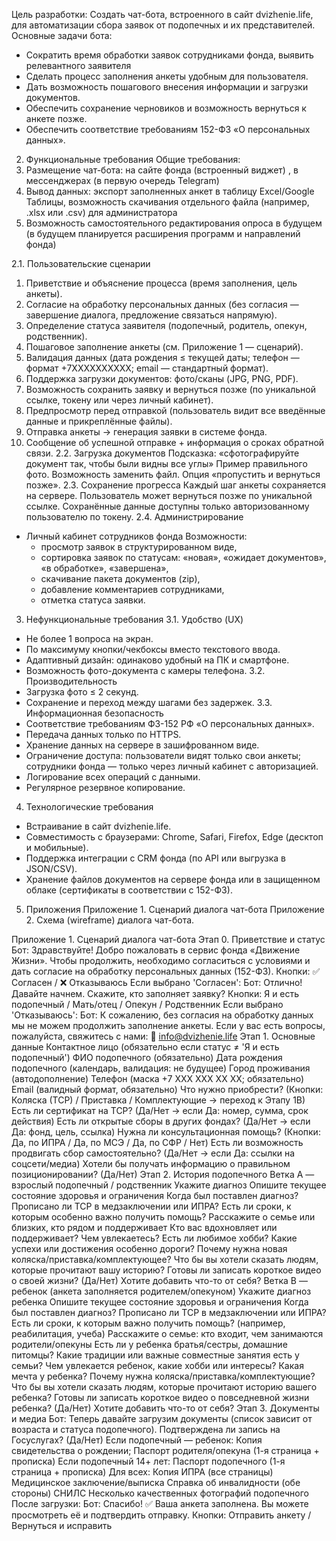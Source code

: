 Цель разработки:  Создать чат-бота, встроенного в сайт dvizhenie.life, для автоматизации сбора заявок от подопечных и их представителей.
Основные задачи бота:
- Сократить время обработки заявок сотрудниками фонда, выявить релевантного заявителя
- Сделать процесс заполнения анкеты удобным для пользователя.
- Дать возможность пошагового внесения информации и загрузки документов.
- Обеспечить сохранение черновиков и возможность вернуться к анкете позже.
- Обеспечить соответствие требованиям 152-ФЗ «О персональных данных».
2. Функциональные требования
Общие требования: 
1. Размещение чат-бота:  на сайте фонда (встроенный виджет) ,  в мессенджерах (в первую очередь Telegram) 
2. Вывод данных:  экспорт заполненных анкет в таблицу Excel/Google Таблицы, возможность скачивания отдельного файла (например, .xlsx или .csv) для администратора 
3. Возможность самостоятельного редактирования опроса в будущем (в будущем планируется расширения программ и направлений фонда)

2.1. Пользовательские сценарии
1. Приветствие и объяснение процесса (время заполнения, цель анкеты).
2. Согласие на обработку персональных данных (без согласия — завершение диалога, предложение связаться напрямую).
3. Определение статуса заявителя (подопечный, родитель, опекун, родственник).
4. Пошаговое заполнение анкеты (см. Приложение 1 — сценарий).
5. Валидация данных (дата рождения ≤ текущей даты; телефон — формат +7XXXXXXXXXX; email — стандартный формат).
6. Поддержка загрузки документов: фото/сканы (JPG, PNG, PDF).
7. Возможность сохранить заявку и вернуться позже (по уникальной ссылке, токену или через личный кабинет).
8. Предпросмотр перед отправкой (пользователь видит все введённые данные и прикреплённые файлы).
9. Отправка анкеты → генерация заявки в системе фонда.
10. Сообщение об успешной отправке + информация о сроках обратной связи.
2.2. Загрузка документов
Подсказка: «сфотографируйте документ так, чтобы были видны все углы»
Пример правильного фото.
Возможность заменить файл.
Опция «пропустить и вернуться позже».
2.3. Сохранение прогресса
Каждый шаг анкеты сохраняется на сервере.
Пользователь может вернуться позже по уникальной ссылке.
Сохранённые данные доступны только авторизованному пользователю по токену.
2.4. Администрирование
- Личный кабинет сотрудников фонда
Возможности:
  - просмотр заявок в структурированном виде,
  - сортировка заявок по статусам: «новая», «ожидает документов», «в обработке», «завершена»,
  - скачивание пакета документов (zip),
  - добавление комментариев сотрудниками,
  - отметка статуса заявки.
3. Нефункциональные требования
3.1. Удобство (UX)
- Не более 1 вопроса на экран.
- По максимуму кнопки/чекбоксы вместо текстового ввода.
- Адаптивный дизайн: одинаково удобный на ПК и смартфоне.
- Возможность фото-документа с камеры телефона.
3.2. Производительность
- Загрузка фото ≤ 2 секунд.
- Сохранение и переход между шагами без задержек.
3.3. Информационная безопасность
- Соответствие требованиям ФЗ-152 РФ «О персональных данных».
- Передача данных только по HTTPS.
- Хранение данных на сервере в зашифрованном виде.
- Ограничение доступа: пользователи видят только свои анкеты; сотрудники фонда — только через личный кабинет с авторизацией.
- Логирование всех операций с данными.
- Регулярное резервное копирование.
4. Технологические требования
- Встраивание в сайт dvizhenie.life.
- Совместимость с браузерами: Chrome, Safari, Firefox, Edge (десктоп и мобильные).
- Поддержка интеграции с CRM фонда (по API или выгрузка в JSON/CSV).
- Хранение файлов документов на сервере фонда или в защищенном облаке (сертификаты в соответствии с 152-ФЗ).
5. Приложения
Приложение 1. Сценарий диалога чат-бота 
Приложение 2. Схема (wireframe) диалога чат-бота.





Приложение 1. Сценарий диалога чат-бота
Этап 0. Приветствие и статус
Бот: Здравствуйте! Добро пожаловать в сервис фонда «Движение Жизни». Чтобы продолжить, необходимо согласиться с условиями и дать согласие на обработку персональных данных (152-ФЗ).
Кнопки: ✅ Согласен / ❌ Отказываюсь
Если выбрано 'Согласен':
Бот: Отлично! Давайте начнем. Скажите, кто заполняет заявку?
Кнопки: Я и есть подопечный / Мать/отец / Опекун / Родственник
Если выбрано 'Отказываюсь':
Бот: К сожалению, без согласия на обработку данных мы не можем продолжить заполнение анкеты. Если у вас есть вопросы, пожалуйста, свяжитесь с нами: 📧 info@dvizhenie.life
Этап 1. Основные данные
Контактное лицо (обязательно если статус ≠ 'Я и есть подопечный')
ФИО подопечного (обязательно)
Дата рождения подопечного (календарь, валидация: не будущее)
Город проживания (автодополнение)
Телефон (маска +7 ХХХ ХХХ ХХ ХХ; обязательно)
Email (валидный формат, обязательно)
Что нужно приобрести? (Кнопки: Коляска (ТСР) / Приставка / Комплектующие → переход к Этапу 1В)
Есть ли сертификат на ТСР? (Да/Нет → если Да: номер, сумма, срок действия)
Есть ли открытые сборы в других фондах? (Да/Нет → если Да: фонд, цель, ссылка)
Нужна ли консультационная помощь? (Кнопки: Да, по ИПРА / Да, по МСЭ / Да, по СФР / Нет)
Есть ли возможность продвигать сбор самостоятельно? (Да/Нет → если Да: ссылки на соцсети/медиа)
Хотели бы получать информацию о правильном позиционировании? (Да/Нет)
Этап 2. История подопечного
Ветка А — взрослый подопечный / родственник
Укажите диагноз
Опишите текущее состояние здоровья и ограничения
Когда был поставлен диагноз?
Прописано ли ТСР в медзаключении или ИПРА?
Есть ли сроки, к которым особенно важно получить помощь?
Расскажите о семье или близких, кто рядом и поддерживает
Кто вас вдохновляет или поддерживает?
Чем увлекаетесь? Есть ли любимое хобби?
Какие успехи или достижения особенно дороги?
Почему нужна новая коляска/приставка/комплектующее?
Что бы вы хотели сказать людям, которые прочитают вашу историю?
Готовы ли записать короткое видео о своей жизни? (Да/Нет)
Хотите добавить что-то от себя?
Ветка B — ребенок (анкета заполняется родителем/опекуном)
Укажите диагноз ребенка
Опишите текущее состояние здоровья и ограничения
Когда был поставлен диагноз?
Прописано ли ТСР в медзаключении или ИПРА?
Есть ли сроки, к которым важно получить помощь? (например, реабилитация, учеба)
Расскажите о семье: кто входит, чем занимаются родители/опекуны
Есть ли у ребенка братья/сестры, домашние питомцы?
Какие традиции или важные совместные занятия есть у семьи?
Чем увлекается ребенок, какие хобби или интересы?
Какая мечта у ребенка?
Почему нужна коляска/приставка/комплектующие?
Что бы вы хотели сказать людям, которые прочитают историю вашего ребенка?
Готовы ли записать короткое видео о повседневной жизни ребенка? (Да/Нет)
Хотите добавить что-то от себя?
Этап 3. Документы и медиа
Бот: Теперь давайте загрузим документы (список зависит от возраста и статуса подопечного).
Подтверждена ли запись на Госуслугах? (Да/Нет)
Если подопечный — ребенок: Копия свидетельства о рождении; Паспорт родителя/опекуна (1-я страница + прописка)
Если подопечный 14+ лет: Паспорт подопечного (1-я страница + прописка)
Для всех: Копия ИПРА (все страницы)
Медицинское заключение/выписка
Справка об инвалидности (обе стороны)
СНИЛС
Несколько качественных фотографий подопечного
После загрузки: Бот: Спасибо! ✅ Ваша анкета заполнена. Вы можете просмотреть её и подтвердить отправку.
Кнопки: Отправить анкету / Вернуться и исправить
